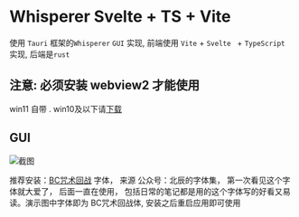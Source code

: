 # Whisperer Svelte + TS + Vite

使用 `Tauri` 框架的`Whisperer` `GUI` 实现, 前端使用 `Vite` + `Svelte ` + `TypeScript` 实现, 后端是`rust`

## 注意: 必须安装 webview2 才能使用

win11 自带 . win10及以下请[下载](https://developer.microsoft.com/en-us/microsoft-edge/webview2/#download-section)

## GUI

![截图](https://i.pstorage.space/i/qYe9xjKX5/original_1.png)

推荐安装：[BC咒术回战](https://mp.weixin.qq.com/s/zkV_yDuJalN62PqcdEcsHQ) 字体， 来源 公众号：北辰的字体集， 第一次看见这个字体就大爱了， 后面一直在使用，
包括日常的笔记都是用的这个字体写的好看又易读。演示图中字体即为 BC咒术回战体, 安装之后重启应用即可使用
